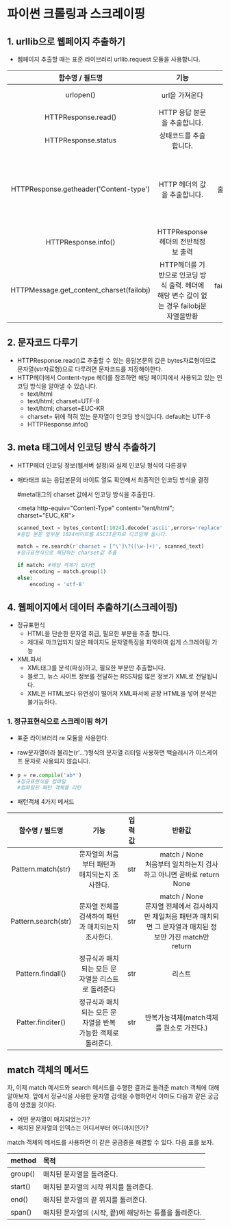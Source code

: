 # 파이썬 크롤링과 스크레이핑

## 1. urllib으로 웹페이지 추출하기

* 웹페이지 추출할 때는 표준 라이브러리 urllib.request 모듈을 사용합니다.

|             함수명 / 필드명              |                             기능                             |     입력값      |                            반환값                            |
| :--------------------------------------: | :----------------------------------------------------------: | :-------------: | :----------------------------------------------------------: |
|                urlopen()                 |                        url을 가져온다                        |     url경로     |                  HTTPResponse객체->파일객체                  |
|           HTTPResponse.read()            |                 HTTP 응답 본문을 추출합니다.                 |        -        |                         bytes 자료형                         |
|           HTTPResponse.status            |                    상태코드를 추츨합니다.                    |                 |                           ex) 200                            |
|  HTTPResponse.getheader('Content-type')  |                 HTTP 헤더의 값을 추출합니다.                 |   출력 변수명   | 헤더의 내용을 변경하려거나 Basic인증 사용하려면  Requests 서드파티 라이브러리 필요 |
|           HTTPResponse.info()            |              HTTPResponse헤더의 전반적정보 출력              |                 |                       HTTPMessage객체                        |
| HTTPMessage.get_content_charset(failobj) | HTTP헤더를 기반으로 인코딩 방식 출력. 헤더에 해당 변수 값이 없는 경우 failobj문자열을반환 | failobj='utf-8' |                                                              |

## 2. 문자코드 다루기

- HTTPResponse.read()로 추출할 수 있는 응답본문의 값은 bytes자료형이므로 문자열(str자료형)으로 다루려면 문자코드를 지정해야한다.
- HTTP헤더에서 Content-type 헤더를 참조하면 해당 페이지에서 사용되고 있는 인코딩 방식을 알아낼 수 있습니다.
  - text/html
  - text/html; charset=UTF-8
  - text/html; charset=EUC-KR
  - charset= 뒤에 적혀 있는 문자열이 인코딩 방식입니다. default는 UTF-8
  - HTTPResponse.info()

## 3. meta 태그에서 인코딩 방식 추출하기

- HTTP헤더 인코딩 정보(웹서버 설정)와 실제 인코딩 형식이 다른경우

- 매타태크 또는 응답본문의 바이트 열도 확인해서 최종적인 인코딩 방식을 결정

  #meta태그의 charset 값에서 인코딩 방식을 추출한다.

  <meta charset="utf-8"></meta>
  <meta http-equiv="Content-Type" content="tent/html"; charset="EUC_KR"></meta>

  ```python
  scanned_text = bytes_content[:1024].decode('ascii',errors='replace')
  #응답 본문 앞부분 1024바이트를 ASCII문자로 디코딩해 둡니다.
  
  match = re.search(r'charset = ["\']\?([\w-]+)', scanned_text)
  #정규표현식으로 해당하는 charset값 추출
  
  if match: #해당 객체가 있다면
      encoding = match.group(1)
  else:
      encoding = 'utf-8'
  
  ```



## 4. 웹페이지에서 데이터 추출하기(스크레이핑)

* 정규표현식
  * HTML을 단순한 문자열 취급, 필요한 부분을 추출 합니다.
  * 제대로 마크업되지 않은 페이지도 문자열특징을 파악하여 쉽게 스크레이핑 가능
* XML파서
  * XML태그를 분석(파싱)하고, 필요한 부분만 추출합니다.
  * 블로그, 뉴스 사이트 정보를 전달하는 RSS처럼 많은 정보가 XML로 전달됩니다.
  * XML은 HTML보다 유연성이 떨어져 XML파서에 곧장 HTML을 넣어 분석은 불가능하다.

### 1. 정규표현식으로 스크레이핑 하기

* 표준 라이브러리 re 모듈을 사용한다.

* raw문자열이라 불리는(r'...')형식의 문자열 리터럴 사용하면 백슬레시가 이스케이프 문자로 사용되지 않습니다.

* ```python
  p = re.compile('ab*')
  #정규표현식을 컴파일
  #컴파일된 패턴 객체를 리턴
  ```

* 패턴객체 4가지 메서드

| 함수명 / 필드명 | 기능 | 입력값 | 반환값 |
| :---------: | :-----: | :----: | :----: |
| Pattern.match(str)  |        문자열의 처음부터 패턴과 매치되는지 조사한다.         |  str   | match / None<br>처음부터 일치하는지 검사하고 아니면 곧바로 return None |
| Pattern.search(str) |      문자열 전체를 검색하여 패턴과 매치되는지 조사한다.      |  str   | match / None<br>문자열 전체에서 검사하지만 제일처음 패턴과 매치되면 그 문자열과 매치된 정보만 가진 match만 return |
|  Pattern.findall()  |      정규식과 매치되는 모든 문자열을 리스트로 돌려준다       |  str   |                            리스트                            |
|  Patter.finditer()  | 정규식과 매치되는 모든 문자열을 반복 가능한 객체로 돌려준다. |  str   |           반복가능객체(match객체를 원소로 가진다.)           |

## match 객체의 메서드

자, 이제 match 메서드와 search 메서드를 수행한 결과로 돌려준 match 객체에 대해 알아보자. 앞에서 정규식을 사용한 문자열 검색을 수행하면서 아마도 다음과 같은 궁금증이 생겼을 것이다.

- 어떤 문자열이 매치되었는가?
- 매치된 문자열의 인덱스는 어디서부터 어디까지인가?



match 객체의 메서드를 사용하면 이 같은 궁금증을 해결할 수 있다. 다음 표를 보자.

| method  | 목적                                                   |
| :------ | :----------------------------------------------------- |
| group() | 매치된 문자열을 돌려준다.                              |
| start() | 매치된 문자열의 시작 위치를 돌려준다.                  |
| end()   | 매치된 문자열의 끝 위치를 돌려준다.                    |
| span()  | 매치된 문자열의 (시작, 끝)에 해당하는 튜플을 돌려준다. |
